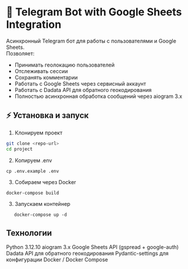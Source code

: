 # 📌 Telegram Bot with Google Sheets Integration

Асинхронный Telegram бот для работы с пользователями и Google Sheets.  
Позволяет:

- Принимать геолокацию пользователей
- Отслеживать сессии
- Сохранять комментарии
- Работать с Google Sheets через сервисный аккаунт
- Работать с Dadata API для обратного геокодирования
- Полностью асинхронная обработка сообщений через aiogram 3.x

## ⚡ Установка и запуск

1. Клонируем проект

```bash
git clone <repo-url>
cd project
```

2. Копируем .env

```
cp .env.example .env
```

3.  Собираем через Docker

```bash
docker-compose build
```

3. Запускаем контейнер

```
   docker-compose up -d
```

## Технологии

Python 3.12.10
aiogram 3.x
Google Sheets API (gspread + google-auth)
Dadata API для обратного геокодирования
Pydantic-settings для конфигурации
Docker / Docker Compose
